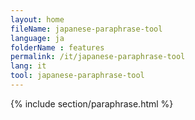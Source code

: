 ```yaml
---
layout: home
fileName: japanese-paraphrase-tool
language: ja
folderName : features
permalink: /it/japanese-paraphrase-tool
lang: it
tool: japanese-paraphrase-tool
---
```

{% include section/paraphrase.html %}